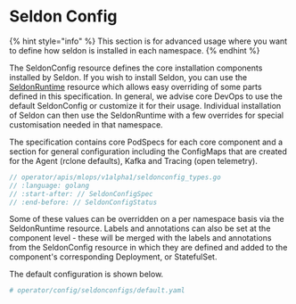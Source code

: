 # Seldon Config

{% hint style="info" %}
This section is for advanced usage where you want to define how seldon is installed in each namespace.
{% endhint %}

The SeldonConfig resource defines the core installation components installed by Seldon. If you wish to
install Seldon, you can use the [SeldonRuntime](seldonruntime.md) resource which allows easy
overriding of some parts defined in this specification. In general, we advise core DevOps to use
the default SeldonConfig or customize it for their usage. Individual installation of Seldon can
then use the SeldonRuntime with a few overrides for special customisation needed in that namespace.

The specification contains core PodSpecs for each core component and a section for general configuration
including the ConfigMaps that are created for the Agent (rclone defaults), Kafka and Tracing (open telemetry).

```go
// operator/apis/mlops/v1alpha1/seldonconfig_types.go
// :language: golang
// :start-after: // SeldonConfigSpec
// :end-before: // SeldonConfigStatus
```

Some of these values can be overridden on a per namespace basis via the SeldonRuntime resource. Labels and annotations
can also be set at the component level - these will be merged with the labels and annotations from the SeldonConfig
resource in which they are defined and added to the component's corresponding Deployment, or StatefulSet.

The default configuration is shown below.

```yaml
# operator/config/seldonconfigs/default.yaml
```
